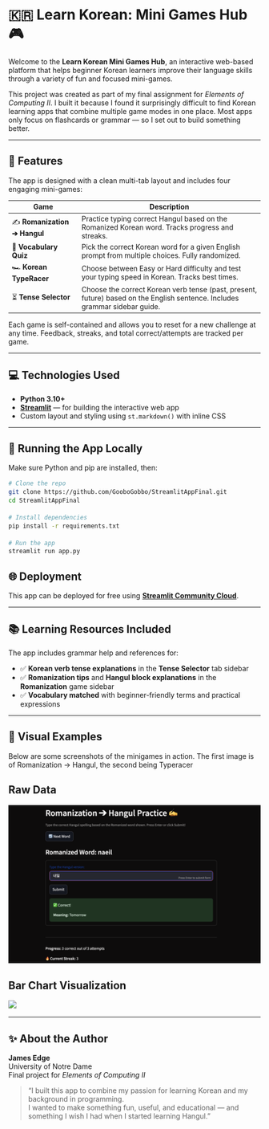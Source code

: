 # 🇰🇷 Learn Korean: Mini Games Hub 🎮

Welcome to the **Learn Korean Mini Games Hub**, an interactive web-based platform that helps beginner Korean learners improve their language skills through a variety of fun and focused mini-games.

This project was created as part of my final assignment for *Elements of Computing II*. I built it because I found it surprisingly difficult to find Korean learning apps that combine multiple game modes in one place. Most apps only focus on flashcards or grammar — so I set out to build something better.

---

## 📌 Features

The app is designed with a clean multi-tab layout and includes four engaging mini-games:

| Game | Description |
|------|-------------|
| ✍️ **Romanization ➔ Hangul** | Practice typing correct Hangul based on the Romanized Korean word. Tracks progress and streaks. |
| 📝 **Vocabulary Quiz** | Pick the correct Korean word for a given English prompt from multiple choices. Fully randomized. |
| 🏎️ **Korean TypeRacer** | Choose between Easy or Hard difficulty and test your typing speed in Korean. Tracks best times. |
| ⏳ **Tense Selector** | Choose the correct Korean verb tense (past, present, future) based on the English sentence. Includes grammar sidebar guide. |

Each game is self-contained and allows you to reset for a new challenge at any time. Feedback, streaks, and total correct/attempts are tracked per game.

---

## 💻 Technologies Used

- **Python 3.10+**
- [**Streamlit**](https://streamlit.io/) — for building the interactive web app
- Custom layout and styling using `st.markdown()` with inline CSS

---

## 🚀 Running the App Locally

Make sure Python and pip are installed, then:

```bash
# Clone the repo
git clone https://github.com/GooboGobbo/StreamlitAppFinal.git
cd StreamlitAppFinal

# Install dependencies
pip install -r requirements.txt

# Run the app
streamlit run app.py
```

## 🌐 Deployment

This app can be deployed for free using [**Streamlit Community Cloud**](https://hangulpractice.streamlit.app/).  

---

## 📚 Learning Resources Included

The app includes grammar help and references for:

- ✅ **Korean verb tense explanations** in the **Tense Selector** tab sidebar  
- ✅ **Romanization tips** and **Hangul block explanations** in the **Romanization** game sidebar  
- ✅ **Vocabulary matched** with beginner-friendly terms and practical expressions  

---

## 📸 Visual Examples
Below are some screenshots of the minigames in action. The first image is of Romanization -> Hangul, 
the second being Typeracer

## Raw Data
<img src="Images/RomanizationtoHangul.png" width="600" />

## Bar Chart Visualization
<img src="Images/MedalCountImage.png" width="600"/>

---

## ✨ About the Author

**James Edge**  
University of Notre Dame  
Final project for *Elements of Computing II*

> “I built this app to combine my passion for learning Korean and my background in programming.  
> I wanted to make something fun, useful, and educational — and something I wish I had when I started learning Hangul.”
